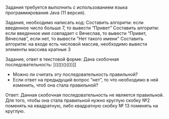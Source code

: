 Задания требуется выполнить с использованием языка программирования Java (11 версия).

Задания, необходимо написать код:
Составить алгоритм: если введенное число больше 7, то вывести “Привет”
Составить алгоритм: если введенное имя совпадает с Вячеслав, то вывести “Привет, Вячеслав”, если нет, то вывести "Нет такого имени"
Составить алгоритм: на входе есть числовой массив, необходимо вывести элементы массива кратные 3



Задание, ответ в текстовой форме:
Дана скобочная последовательность: [((())()(())]]
- Можно ли считать эту последовательность правильной?
- Если ответ на предыдущий вопрос “нет”, то что необходимо в ней изменить, чтоб она стала правильной?

Ответ: Данная скобочная последовательность не является правильной. Для того, чтобы она стала
правильной нужно круглую скобку №2 поменять на квадратную, либо 
квадратную скобку № 13 поменять на круглую.  